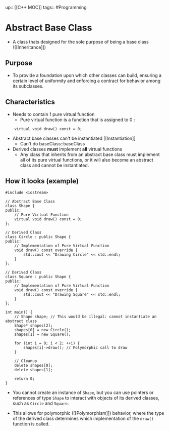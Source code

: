 up:: [[C++ MOC]]
tags:: #Programming 
# Abstract Base Class
- A class thats designed for the sole purpose of being a base class ([[Inheritance]])
## Purpose
- To provide a foundation upon which other classes can build, ensuring a certain level of uniformity and enforcing a contract for behavior among its subclasses.
## Characteristics
- Needs to contain 1 pure virtual function
	- Pure virtual function is a function that is assigned to 0 :
```
	virtual void draw() const = 0;
```
- Abstract base classes can't be instantiated [[Instantiation]]
	- Can't do baseClass::baseClass
- Derived classes **must** implement **all** virtual functions
	- Any class that inherits from an abstract base class must implement all of its pure virtual functions, or it will also become an abstract class and cannot be instantiated.
## How it looks (example)
```
#include <iostream>

// Abstract Base Class
class Shape {
public:
    // Pure Virtual Function
    virtual void draw() const = 0;
};

// Derived Class
class Circle : public Shape {
public:
    // Implementation of Pure Virtual Function
    void draw() const override {
        std::cout << "Drawing Circle" << std::endl;
    }
};

// Derived Class
class Square : public Shape {
public:
    // Implementation of Pure Virtual Function
    void draw() const override {
        std::cout << "Drawing Square" << std::endl;
    }
};

int main() {
    // Shape shape; // This would be illegal: cannot instantiate an abstract class
    Shape* shapes[2];
    shapes[0] = new Circle();
    shapes[1] = new Square();

    for (int i = 0; i < 2; ++i) {
        shapes[i]->draw(); // Polymorphic call to draw
    }

    // Cleanup
    delete shapes[0];
    delete shapes[1];

    return 0;
}
```

- You cannot create an instance of `Shape`, but you can use pointers or references of type `Shape` to interact with objects of its derived classes, such as `Circle` and `Square`.

- This allows for polymorphic ([[Polymorphism]]) behavior, where the type of the derived class determines which implementation of the `draw()` function is called.